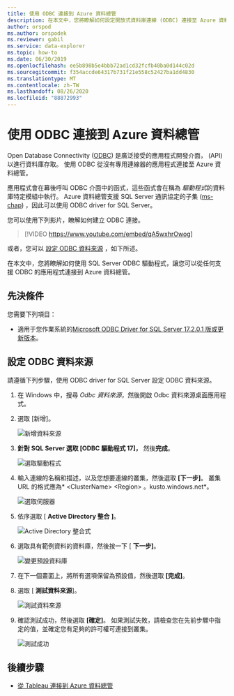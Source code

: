```yaml
---
title: 使用 ODBC 連接到 Azure 資料總管
description: 在本文中，您將瞭解如何設定開放式資料庫連線 (ODBC) 連接至 Azure 資料總管。
author: orspod
ms.author: orspodek
ms.reviewer: gabil
ms.service: data-explorer
ms.topic: how-to
ms.date: 06/30/2019
ms.openlocfilehash: ee5b898b5e4bbb72ad1cd32fcfb40ba0d144c02d
ms.sourcegitcommit: f354accde64317b731f21e558c52427ba1dd4830
ms.translationtype: MT
ms.contentlocale: zh-TW
ms.lasthandoff: 08/26/2020
ms.locfileid: "88872993"
---
```

# <a name="connect-to-azure-data-explorer-with-odbc"></a>使用 ODBC 連接到 Azure 資料總管

Open Database Connectivity ([ODBC](/sql/odbc/reference/odbc-overview)) 是廣泛接受的應用程式開發介面， (API) 以進行資料庫存取。 使用 ODBC 從沒有專用連線器的應用程式連接至 Azure 資料總管。

應用程式會在幕後呼叫 ODBC 介面中的函式，這些函式會在稱為 *驅動程式*的資料庫特定模組中執行。 Azure 資料總管支援 SQL Server 通訊協定的子集 ([ms-chap](kusto/api/tds/index.md)) ，因此可以使用 ODBC driver for SQL Server。

您可以使用下列影片，瞭解如何建立 ODBC 連接。 

> [!VIDEO https://www.youtube.com/embed/qA5wxhrOwog]

或者，您可以 [設定 ODBC 資料來源](#configure-the-odbc-data-source) ，如下所述。 

在本文中，您將瞭解如何使用 SQL Server ODBC 驅動程式，讓您可以從任何支援 ODBC 的應用程式連接到 Azure 資料總管。 

## <a name="prerequisites"></a>先決條件

您需要下列項目：

* 適用于您作業系統的[Microsoft ODBC Driver for SQL Server 17.2.0.1 版或更新版本](/sql/connect/odbc/download-odbc-driver-for-sql-server)。

## <a name="configure-the-odbc-data-source"></a>設定 ODBC 資料來源

請遵循下列步驟，使用 ODBC driver for SQL Server 設定 ODBC 資料來源。

1. 在 Windows 中，搜尋 *Odbc 資料來源*，然後開啟 Odbc 資料來源桌面應用程式。

1. 選取 [新增]。

    ![新增資料來源](media/connect-odbc/add-data-source.png)

1. **針對 SQL Server 選取 [ODBC 驅動程式 17]，** 然後**完成**。

    ![選取驅動程式](media/connect-odbc/select-driver.png)

1. 輸入連線的名稱和描述，以及您想要連線的叢集，然後選取 **[下一步]**。 叢集 URL 的格式應為* \<ClusterName\> \<Region\> 。kusto.windows.net*。

    ![選取伺服器](media/connect-odbc/select-server.png)

1. 依序選取 [ **Active Directory 整合** **]**。

    ![Active Directory 整合式](media/connect-odbc/active-directory-integrated.png)

1. 選取具有範例資料的資料庫，然後按一下 [ **下一步]**。

    ![變更預設資料庫](media/connect-odbc/change-default-database.png)

1. 在下一個畫面上，將所有選項保留為預設值，然後選取 **[完成]**。

1. 選取 [ **測試資料來源**]。

    ![測試資料來源](media/connect-odbc/test-data-source.png)

1. 確認測試成功，然後選取 **[確定]**。 如果測試失敗，請檢查您在先前步驟中指定的值，並確定您有足夠的許可權可連接到叢集。

    ![測試成功](media/connect-odbc/test-succeeded.png)

## <a name="next-steps"></a>後續步驟

* [從 Tableau 連接到 Azure 資料總管](tableau.md)